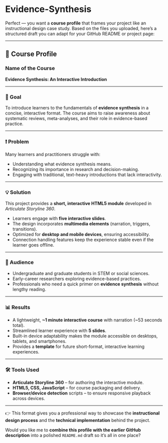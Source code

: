 # Evidence-Synthesis

Perfect — you want a **course profile** that frames your project like an instructional design case study. Based on the files you uploaded, here’s a structured draft you can adapt for your GitHub README or project page:

---

## 📘 Course Profile

### **Name of the Course**

**Evidence Synthesis: An Interactive Introduction**

---

### **🎯 Goal**

To introduce learners to the fundamentals of **evidence synthesis** in a concise, interactive format. The course aims to raise awareness about systematic reviews, meta-analyses, and their role in evidence-based practice.

---

### **❗ Problem**

Many learners and practitioners struggle with:

* Understanding what evidence synthesis means.
* Recognizing its importance in research and decision-making.
* Engaging with traditional, text-heavy introductions that lack interactivity.

---

### **💡 Solution**

This project provides a **short, interactive HTML5 module** developed in *Articulate Storyline 360*.

* Learners engage with **five interactive slides**.
* The design incorporates **multimedia elements** (narration, triggers, transitions).
* Optimized for **desktop and mobile devices**, ensuring accessibility.
* Connection handling features keep the experience stable even if the learner goes offline.

---

### **👥 Audience**

* Undergraduate and graduate students in STEM or social sciences.
* Early-career researchers exploring evidence-based practices.
* Professionals who need a quick primer on **evidence synthesis** without lengthy reading.

---

### **📊 Results**

* A lightweight, **\~1 minute interactive course** with narration (\~53 seconds total).
* Streamlined learner experience with **5 slides**.
* Built-in device adaptability makes the module accessible on desktops, tablets, and smartphones.
* Provides a **template** for future short-format, interactive learning experiences.

---

### **🛠️ Tools Used**

* **Articulate Storyline 360** – for authoring the interactive module.
* **HTML5, CSS, JavaScript** – for course packaging and delivery.
* **Browser/device detection** scripts – to ensure responsive playback across devices.

---

👉 This format gives you a professional way to showcase the **instructional design process** and the **technical implementation** behind the project.

Would you like me to **combine this profile with the earlier GitHub description** into a polished `README.md` draft so it’s all in one place?
